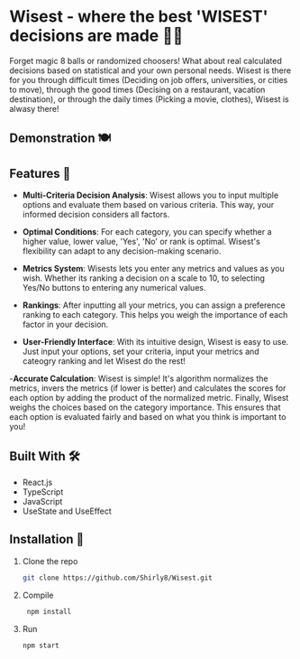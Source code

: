 # Wisest - where the best 'WISEST' decisions are made 🧠🔮

Forget magic 8 balls or randomized choosers! What about real calculated decisions based on statistical and your own personal needs. Wisest is there for you through difficult times (Deciding on job offers, universities, or cities to move), through the good times (Decising on a restaurant, vacation destination), or through the daily times (Picking a movie, clothes), Wisest is alwasy there! 

## Demonstration 🍽️


## Features 🌟
- **Multi-Criteria Decision Analysis**: Wisest allows you to input multiple options and evaluate them based on various criteria. This way, your informed decision considers all factors.

- **Optimal Conditions**: For each category, you can specify whether a higher value, lower value, 'Yes', 'No' or rank is optimal. Wisest's flexibility can adapt to any decision-making scenario.

- **Metrics System**: Wisests lets you enter any metrics and values as you wish. Whether its ranking a decision on a scale to 10, to selecting Yes/No buttons to entering any numerical values. 

- **Rankings**: After inputting all your metrics, you can assign a preference ranking to each category. This helps you weigh the importance of each factor in your decision.

- **User-Friendly Interface**: With its intuitive design, Wisest is easy to use. Just input your options, set your criteria, input your metrics and cateogry ranking and let Wisest do the rest!

-**Accurate Calculation**: Wisest is simple! It's algorithm normalizes the metrics, invers the metrics (if lower is better) and calculates the scores for each option by adding the product of the normalized metric. Finally, Wisest weighs the choices based on the category importance. This ensures that each option is evaluated fairly and based on what you think is important to you! 

## Built With 🛠️
- React.js
- TypeScript
- JavaScript
- UseState and UseEffect

## Installation 🚀
1. Clone the repo
   ```sh
   git clone https://github.com/Shirly8/Wisest.git
2. Compile
   ```bash
    npm install
3. Run
    ```bash
    npm start
